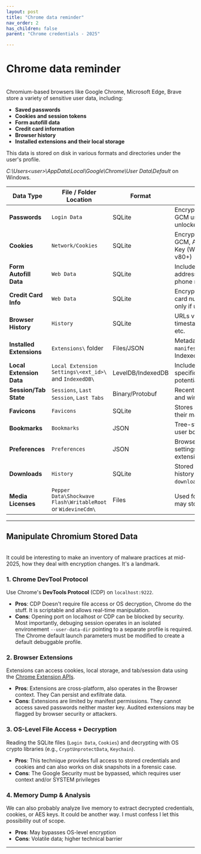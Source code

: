 ```yaml
---
layout: post
title: "Chrome data reminder"
nav_order: 2
has_children: false
parent: "Chrome credentials - 2025"

---
```


# Chrome data reminder 

<br>
Chromium-based browsers like Google Chrome, Microsoft Edge, Brave store a variety of sensitive user data, including:

- **Saved passwords**
- **Cookies and session tokens**
- **Form autofill data**
- **Credit card information**
- **Browser history**
- **Installed extensions and their local storage**

This data is stored on disk in various formats and directories under the user's profile.

*C:\Users\<user>\AppData\Local\Google\Chrome\User Data\Default* on Windows.

| Data Type                | File / Folder Location                                       | Format            | Notes                                                               |
| ------------------------ | ------------------------------------------------------------ | ----------------- | ------------------------------------------------------------------- |
| **Passwords**            | `Login Data`                                                 | SQLite            | Encrypted with AES-GCM using DPAPI-unlocked master key              |
| **Cookies**              | `Network/Cookies`                                            | SQLite            | Encrypted with AES-GCM, App Bound Master Key (Windows 10+ / v80+)   |
| **Form Autofill Data**   | `Web Data`                                                   | SQLite            | Includes names, addresses, emails, phone numbers                    |
| **Credit Card Info**     | `Web Data`                                                   | SQLite            | Encrypted; full credit card numbers stored only if user allows      |
| **Browser History**      | `History`                                                    | SQLite            | URLs visited, timestamps, visit counts, etc.                        |
| **Installed Extensions** | `Extensions\` folder                                         | Files/JSON        | Metadata stored in `manifest.json`, state in IndexedDB/LocalStorage |
| **Local Extension Data** | `Local Extension Settings\<ext_id>\` and `IndexedDB\`        | LevelDB/IndexedDB | Includes extension-specific storage and potentially sensitive data  |
| **Session/Tab State**    | `Sessions`, `Last Session`, `Last Tabs`                      | Binary/Protobuf   | Recently closed tabs and windows                                    |
| **Favicons**             | `Favicons`                                                   | SQLite            | Stores site icons and their mapping to URLs                         |
| **Bookmarks**            | `Bookmarks`                                                  | JSON              | Tree-structured list of user bookmarks                              |
| **Preferences**          | `Preferences`                                                | JSON              | Browser and user settings, includes extension permissions           |
| **Downloads**            | `History`                                                    | SQLite            | Stored along with visit history under the `downloads` table         |
| **Media Licenses**       | `Pepper Data\Shockwave Flash\WritableRoot` or `WidevineCdm\` | Files             | Used for DRM content; may store license keys                        |

---

## Manipulate Chromium Stored Data
<br>
It could be interesting to make an inventory of malware practices at mid-2025, how they deal with encryption changes. It's a landmark. 

### 1. Chrome DevTool Protocol

Use Chrome's **DevTools Protocol** (CDP) on `localhost:9222`.

- **Pros**: CDP Doesn't require file access or OS decryption, Chrome do the stuff. It is scriptable and allows real-time manipulation. 
- **Cons**: Opening port on localhost or CDP can be blocked by security. Most importantly, debuging session operates in an isolated environement `--user-data-dir`  pointing to a separate profile is required. The Chrome default launch parameters must be modified to create a default debuggable profile. 


### 2. Browser Extensions

Extensions can access cookies, local storage, and tab/session data using the [Chrome Extension APIs](https://developer.chrome.com/docs/extensions/reference/).

- **Pros**: Extensions are cross-platform, also operates in the Browser context. They Can persist and exfiltrate data. 
- **Cons**: Extensions are limited by manifest permissions. They cannot access saved passwords neither master key. Audited extensions may be flagged by browser security or attackers. 
  

### 3. OS-Level File Access + Decryption

Reading the SQLite files (`Login Data`, `Cookies`) and decrypting with OS crypto libraries (e.g., `CryptUnprotectData`, `Keychain`).

- **Pros**: This technique provides full access to stored credentials and cookies and can also works on disk snapshots in a forensic case.  
- **Cons**: The Google Security must be bypassed, which requires user context and/or SYSTEM privileges

### 4. Memory Dump & Analysis

We can also probably analyze live memory to extract decrypted credentials, cookies, or AES keys. It could be another way. I must confess I let this possibility out of scope. 

- **Pros**: May bypasses OS-level encryption
- **Cons**: Volatile data; higher technical barrier

---
